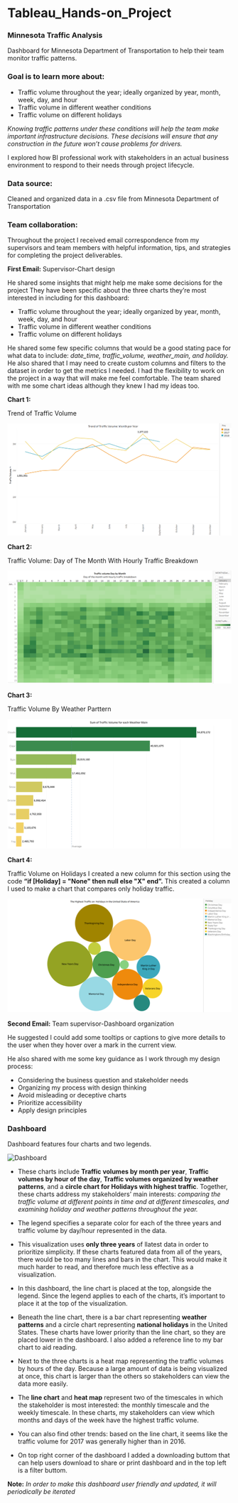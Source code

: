 # Tableau_Hands-on_Project
### Minnesota Traffic Analysis 
Dashboard for Minnesota Department of Transportation to help their team monitor traffic patterns.

### Goal is to learn more about: 
- Traffic volume throughout the year; ideally organized by year, month, week, day, and hour
- Traffic volume in different weather conditions
- Traffic volume on different holidays
  
*Knowing traffic patterns under these conditions will help the team make important infrastructure decisions. These decisions will ensure that any construction in the future won’t cause problems for drivers.* 

I explored how BI professional work with stakeholders in an actual business environment to respond to their needs through project lifecycle.

### Data source:

Cleaned and organized data in a .csv file from Minnesota Department of Transportation

### Team collaboration:
Throughout the project I received email correspondence from my supervisors and team members with helpful information, tips, and strategies for completing the project deliverables.

**First Email:** Supervisor-Chart design

He shared some insights that might help me make some decisions for the project
They have been specific about the three charts they’re most interested in including for this dashboard:
- Traffic volume throughout the year; ideally organized by year, month, week, day, and hour
- Traffic volume in different weather conditions
- Traffic volume on different holidays

He shared some few specific columns that would be a good stating pace for what data to include: *date_time, traffic_volume, weather_main, and holiday.*
He also shared that I may need to create custom columns and filters to the dataset in order to get the metrics I needed. 
I had the flexibility to work on the project in a way that will make me feel comfortable. The team shared with me some chart ideas although they knew I had my ideas too. 

**Chart 1:**

Trend of Traffic Volume

![Line chart](Traffic_trend.png)

**Chart 2:**

Traffic Volume: Day of The Month With Hourly Traffic Breakdown

![Heatmap](Heatmap.png)

**Chart 3:**

Traffic Volume By Weather Parttern

![Bar Chart](Bar_chart1.png)

**Chart 4:**

Traffic Volume on Holidays
I created a new column for this section using the code **“if [Holiday] = "None" then null else "X" end”.** This created a column I used to make a chart that compares only holiday traffic.

![Bubble chart](Bubble_Chart.png)
   

**Second Email:** Team supervisor-Dashboard organization

He suggested I could add some tooltips or captions to give more details to the user when they hover over a mark in the current view.

He also shared with me some key guidance as I work through my design process:
- Considering the business question and stakeholder needs
- Organizing my process with design thinking
- Avoid misleading or deceptive charts
- Prioritize accessibility
- Apply design principles

### Dashboard
Dashboard features four charts and two legends.

![Dashboard](Dashboard1.png)

- These charts include **Traffic volumes by month per year**, **Traffic volumes by hour of the day**, **Traffic volumes organized by weather patterns**, and a **circle chart for Holidays with highest traffic**. 
Together, these charts address my stakeholders’ main interests: *comparing the traffic volume at different points in time and at different timescales, and examining holiday and weather patterns throughout the year.* 

- The legend specifies a separate color for each of the three years and traffic volume by day/hour represented in the data.
   
- This visualization uses **only three years** of llatest data in order to prioritize simplicity. If these charts featured data from all of the years, there would be too many lines and bars in the chart. This would make it much harder to read, and therefore much less effective as a visualization.
     
- In this dashboard, the line chart is placed at the top, alongside the legend. Since the legend applies to each of the charts, it’s important to place it at the top of the visualization.
   
- Beneath the line chart, there is a bar chart representing **weather patterns** and a circle chart representing **national holidays** in the United States. These charts have lower priority than the line chart, so they are placed lower in the dashboard. I also added a reference line to my bar chart to aid reading.
  
- Next to the three charts is a heat map representing the traffic volumes by hours of the day. Because a large amount of data is being visualized at once, this chart is larger than the others so stakeholders can view the data more easily.
  
- The **line chart** and **heat map** represent two of the timescales in which the stakeholder is most interested: the monthly timescale and the weekly timescale. In these charts, my stakeholders can view which months and days of the week have the highest traffic volume.
  
- You can also find other trends: based on the line chart, it seems like the traffic volume for 2017 was generally higher than in 2016.

- On top right corner of the dashboard I added a downloading buttom that can help users download to share or print dashboard and in the top left is a filter buttom.

 **Note:**  *In order to make this dashboard user friendly and updated, it will periodically be iterated*

